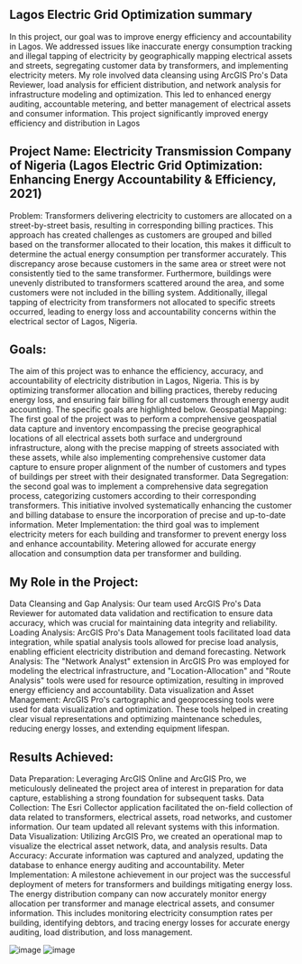 ## Lagos Electric Grid Optimization summary
 In this project, our goal   was to improve energy efficiency and accountability in Lagos. We addressed   issues like inaccurate energy consumption tracking and illegal tapping of electricity by geographically mapping electrical assets and streets, segregating customer data by transformers, and implementing electricity meters. My role involved data cleansing using ArcGIS Pro's Data Reviewer, load analysis for efficient distribution, and network analysis for infrastructure modeling and optimization. This led to enhanced energy auditing, accountable metering, and better management of electrical assets and consumer information. This project significantly improved energy efficiency and distribution in Lagos


## Project Name: Electricity Transmission Company of Nigeria (Lagos Electric Grid Optimization: Enhancing Energy Accountability & Efficiency, 2021) 
Problem: Transformers delivering electricity to customers are allocated on a street-by-street basis, resulting in corresponding billing practices. This approach has created challenges as customers are grouped and billed based on the transformer allocated to their location, this makes it difficult to determine the actual energy consumption per transformer accurately. This discrepancy arose because customers in the same area or street were not consistently tied to the same transformer. Furthermore, buildings were unevenly distributed to transformers scattered around the area, and some customers were not included in the billing system. Additionally, illegal tapping of electricity from transformers not allocated to specific streets occurred, leading to energy loss and accountability concerns within the electrical sector of Lagos, Nigeria.
## Goals:
The aim of this project was to enhance the efficiency, accuracy, and accountability of electricity distribution in Lagos, Nigeria. This is by optimizing transformer allocation and billing practices, thereby reducing energy loss, and ensuring fair billing for all customers through energy audit accounting. The specific goals are highlighted below.
Geospatial Mapping: The first goal of the project was to perform a comprehensive geospatial data capture and inventory encompassing the precise geographical locations of all electrical assets both surface and underground infrastructure, along with the precise mapping of streets associated with these assets, while also implementing comprehensive customer data capture to ensure proper alignment of the number of customers and types of buildings per street with their designated transformer. 
Data Segregation: the second goal was to implement a comprehensive data segregation process, categorizing customers according to their corresponding transformers. This initiative involved systematically enhancing the customer and billing database to ensure the incorporation of precise and up-to-date information.
Meter Implementation: the third goal was to implement electricity meters for each building and transformer to prevent energy loss and enhance accountability. Metering allowed for accurate energy allocation and consumption data per transformer and building.
## My Role in the Project:
Data Cleansing and Gap Analysis: Our team used ArcGIS Pro's Data Reviewer for automated data validation and rectification to ensure data accuracy, which was crucial for maintaining data integrity and reliability.
Loading Analysis: ArcGIS Pro's Data Management tools facilitated load data integration, while spatial analysis tools allowed for precise load analysis, enabling efficient electricity distribution and demand forecasting.
Network Analysis: The "Network Analyst" extension in ArcGIS Pro was employed for modeling the electrical infrastructure, and "Location-Allocation" and "Route Analysis" tools were used for resource optimization, resulting in improved energy efficiency and accountability.
Data visualization and Asset Management: ArcGIS Pro's cartographic and geoprocessing tools were used for data visualization and optimization. These tools helped in creating clear visual representations and optimizing maintenance schedules, reducing energy losses, and extending equipment lifespan.

## Results Achieved:
Data Preparation: Leveraging ArcGIS Online and ArcGIS Pro, we meticulously delineated the project area of interest in preparation for data capture, establishing a strong foundation for subsequent tasks.
Data Collection: The Esri Collector application facilitated the on-field collection of data related to transformers, electrical assets, road networks, and customer information. Our team updated all relevant systems with this information.
Data Visualization: Utilizing ArcGIS Pro, we created an operational map to visualize the electrical asset network, data, and analysis results.
Data Accuracy: Accurate information was captured and analyzed, updating the database to enhance energy auditing and accountability.
Meter Implementation: A milestone achievement in our project was the successful deployment of meters for transformers and buildings mitigating energy loss. The energy distribution company can now accurately monitor energy allocation per transformer and manage electrical assets, and consumer information. This includes monitoring electricity consumption rates per building, identifying debtors, and tracing energy losses for accurate energy auditing, load distribution, and loss management.



![image](https://github.com/Eni0l/Geospatial/assets/149200508/fd9c64ee-092e-4a67-bd42-c1af06ec4525) 
![image](https://github.com/Eni0l/Geospatial/assets/149200508/1f99bcb0-a4e2-4aa1-93ef-f3e163993035)

